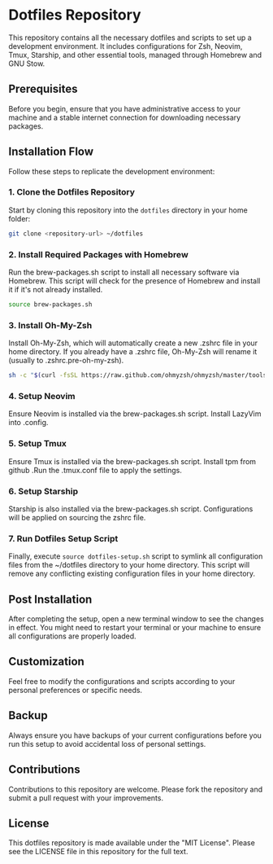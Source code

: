 # Dotfiles Repository

This repository contains all the necessary dotfiles and scripts to set up a development environment. It includes configurations for Zsh, Neovim, Tmux, Starship, and other essential tools, managed through Homebrew and GNU Stow.

## Prerequisites

Before you begin, ensure that you have administrative access to your machine and a stable internet connection for downloading necessary packages.

## Installation Flow

Follow these steps to replicate the development environment:

### 1. Clone the Dotfiles Repository

Start by cloning this repository into the `dotfiles` directory in your home folder:

```bash
git clone <repository-url> ~/dotfiles
```

### 2. Install Required Packages with Homebrew

Run the brew-packages.sh script to install all necessary software via Homebrew. This script will check for the presence of Homebrew and install it if it's not already installed.

```bash
source brew-packages.sh
```

### 3. Install Oh-My-Zsh

Install Oh-My-Zsh, which will automatically create a new .zshrc file in your home directory. If you already have a .zshrc file, Oh-My-Zsh will rename it (usually to .zshrc.pre-oh-my-zsh).

```bash
sh -c "$(curl -fsSL https://raw.github.com/ohmyzsh/ohmyzsh/master/tools/install.sh)"
```

### 4. Setup Neovim

Ensure Neovim is installed via the brew-packages.sh script. Install LazyVim into .config.

### 5. Setup Tmux

Ensure Tmux is installed via the brew-packages.sh script. Install tpm from github .Run the .tmux.conf file to apply the settings.

### 6. Setup Starship

Starship is also installed via the brew-packages.sh script. Configurations will be applied on sourcing the zshrc file.

### 7. Run Dotfiles Setup Script

Finally, execute `source dotfiles-setup.sh` script to symlink all configuration files from the ~/dotfiles directory to your home directory. This script will remove any conflicting existing configuration files in your home directory.

## Post Installation

After completing the setup, open a new terminal window to see the changes in effect. You might need to restart your terminal or your machine to ensure all configurations are properly loaded.

## Customization

Feel free to modify the configurations and scripts according to your personal preferences or specific needs.

## Backup

Always ensure you have backups of your current configurations before you run this setup to avoid accidental loss of personal settings.

## Contributions

Contributions to this repository are welcome. Please fork the repository and submit a pull request with your improvements.

## License

This dotfiles repository is made available under the "MIT License". Please see the LICENSE file in this repository for the full text.
